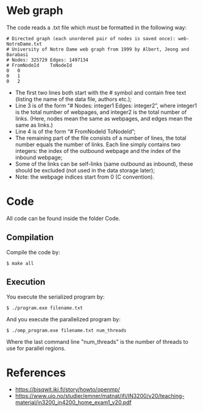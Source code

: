 # Web graph

The code reads a .txt file which must be formatted in the following way:
```
# Directed graph (each unordered pair of nodes is saved once): web-NotreDame.txt
# University of Notre Dame web graph from 1999 by Albert, Jeong and Barabasi
# Nodes: 325729 Edges: 1497134
# FromNodeId	ToNodeId
0	0
0	1
0	2
```

* The first two lines both start with the # symbol and contain free text
(listing the name of the data file, authors etc.);
* Line 3 is of the form “# Nodes: integer1 Edges: integer2”, where
integer1 is the total number of webpages, and integer2 is the total
number of links. (Here, nodes mean the same as webpages, and edges
mean the same as links.)
* Line 4 is of the form “# FromNodeId ToNodeId”;
* The remaining part of the file consists of a number of lines, the total
number equals the number of links. Each line simply contains two integers:
the index of the outbound webpage and the index of the inbound webpage;
* Some of the links can be self-links (same outbound as inbound), these
should be excluded (not used in the data storage later);
* Note: the webpage indices start from 0 (C convention).

# Code
All code can be found inside the folder Code.

## Compilation
Compile the code by:
```
$ make all
```

## Execution
You execute the serialized program by:
```
$ ./program.exe filename.txt
```

And you execute the parallelized program by:
```
$ ./omp_program.exe filename.txt num_threads
```
Where the last command line "num_threads" is the number of threads to use for parallel regions.  

# References

- https://bisqwit.iki.fi/story/howto/openmp/
- https://www.uio.no/studier/emner/matnat/ifi/IN3200/v20/teaching-material/in3200_in4200_home_exam1_v20.pdf
